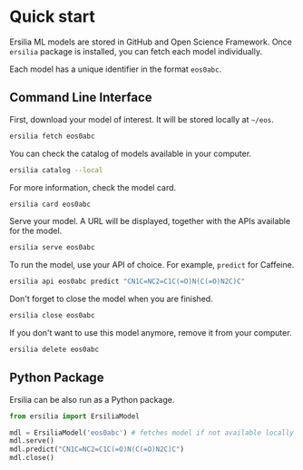 # Quick start

Ersilia ML models are stored in GitHub and Open Science Framework. Once `ersilia` package is installed, you can fetch each model individually.

Each model has a unique identifier in the format `eos0abc`.

## Command Line Interface

First, download your model of interest. It will be stored locally at `~/eos`.

```bash
ersilia fetch eos0abc
```

You can check the catalog of models available in your computer.

```bash
ersilia catalog --local
```

For more information, check the model card.
```bash
ersilia card eos0abc
```

Serve your model. A URL will be displayed, together with the APIs available for the model.
```bash
ersilia serve eos0abc
```

To run the model, use your API of choice. For example, `predict` for Caffeine.
```bash
ersilia api eos0abc predict "CN1C=NC2=C1C(=O)N(C(=O)N2C)C"
```

Don't forget to close the model when you are finished.
```bash
ersilia close eos0abc
```

If you don't want to use this model anymore, remove it from your computer.
```bash
ersilia delete eos0abc
```

## Python Package

Ersilia can be also run as a Python package.

```python
from ersilia import ErsiliaModel

mdl = ErsiliaModel('eos0abc') # fetches model if not available locally
mdl.serve()
mdl.predict("CN1C=NC2=C1C(=O)N(C(=O)N2C)C")
mdl.close()
```

